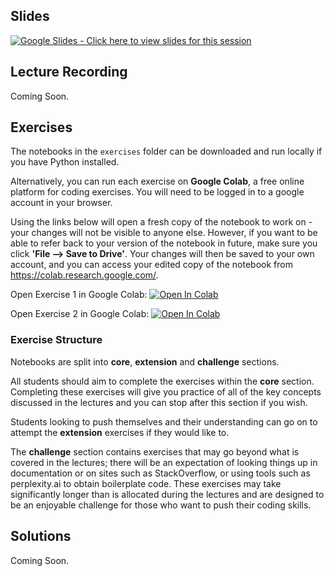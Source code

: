 ## Slides

<a href="https://docs.google.com/presentation/d/1fzvwWTaYCVy7oDTZ__fTDhx89XibyUY-Pa4oUXTpeH4/edit?usp=sharing"><img src="https://img.shields.io/static/v1?label=Google+Slides&message=Click+here+to+view+the+slides+for+this+session&color=%23FBBC04&style=for-the-badge&logo=googleslides&logoColor=%23FBBC04" alt="Google Slides - Click here to view slides for this session"></a>

## Lecture Recording

Coming Soon.

## Exercises

The notebooks in the `exercises` folder can be downloaded and run locally if you have Python installed.

Alternatively, you can run each exercise on **Google Colab**, a free online platform for coding exercises. You will need to be logged in to a google account in your browser. 

Using the links below will open a fresh copy of the notebook to work on - your changes will not be visible to anyone else. However, if you want to be able to refer back to your version of the notebook in future, make sure you click **'File --> Save to Drive'**. 
Your changes will then be saved to your own account, and you can access your edited copy of the notebook from https://colab.research.google.com/.

Open Exercise 1 in Google Colab: <a target="_blank" href="https://colab.research.google.com/github/hsma-programme/h6_4e_boosted_trees/blob/main/exercises_colab/boosting_exercise.ipynb">
  <img src="https://colab.research.google.com/assets/colab-badge.svg" alt="Open In Colab"/>
</a>

Open Exercise 2 in Google Colab: <a target="_blank" href="https://colab.research.google.com/github/hsma-programme/h6_4e_boosted_trees/blob/main/exercises_colab/regression_tree_exercise.ipynb">
  <img src="https://colab.research.google.com/assets/colab-badge.svg" alt="Open In Colab"/>
</a>

### Exercise Structure

Notebooks are split into **core**, **extension** and **challenge** sections. 

All students should aim to complete the exercises within the **core** section. Completing these exercises will give you practice of all of the key concepts discussed in the lectures and you can stop after this section if you wish. 

Students looking to push themselves and their understanding can go on to attempt the **extension** exercises if they would like to.

The **challenge** section contains exercises that may go beyond what is covered in the lectures; there will be an expectation of looking things up in documentation or on sites such as StackOverflow, or using tools such as perplexity.ai to obtain boilerplate code. These exercises may take significantly longer than is allocated during the lectures and are designed to be an enjoyable challenge for those who want to push their coding skills.

## Solutions

Coming Soon. 
